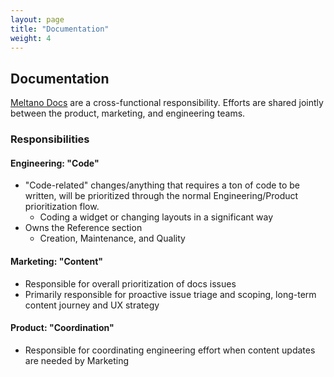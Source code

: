 ```yaml
---
layout: page
title: "Documentation"
weight: 4
---
```


## Documentation

[Meltano Docs](https://docs.meltano.com/) are a cross-functional responsibility.
Efforts are shared jointly between the product, marketing, and engineering teams.

### Responsibilities

#### Engineering: "Code"

* "Code-related" changes/anything that requires a ton of code to be
   written, will be prioritized through the normal Engineering/Product
   prioritization flow.
  * Coding a widget or changing layouts in a significant way
* Owns the Reference section
  * Creation, Maintenance, and Quality

#### Marketing: "Content"

* Responsible for overall prioritization of docs issues
* Primarily responsible for proactive issue triage and scoping, long-term content journey and UX strategy

#### Product: "Coordination"

* Responsible for coordinating engineering effort when content updates are needed by Marketing

<!--

* Missing links to prioritization boards
* Guides on labelling and Project statuses

 -->
